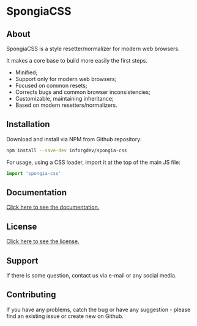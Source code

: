 # SpongiaCSS

## About

SpongiaCSS is a style resetter/normalizer for modern web browsers.

It makes a core base to build more easily the first steps.

* Minified;
* Support only for modern web browsers;
* Focused on common resets;
* Corrects bugs and common browser inconsistencies;
* Customizable, maintaining inheritance;
* Based on modern resetters/normalizers.

## Installation

Download and install via NPM from Github repository:

```sh
npm install --save-dev inforgdev/spongia-css
```

For usage, using a CSS loader, import it at the top of the main JS file:

```js
import 'spongia-css'
```

## Documentation

[Click here to see the documentation.](./src/doc/index.md)

## License

[Click here to see the license.](./LICENSE.md)

## Support

If there is some question, contact us via e-mail or any social media.

## Contributing

If you have any problems, catch the bug or have any suggestion - please find an existing issue or create new on Github.